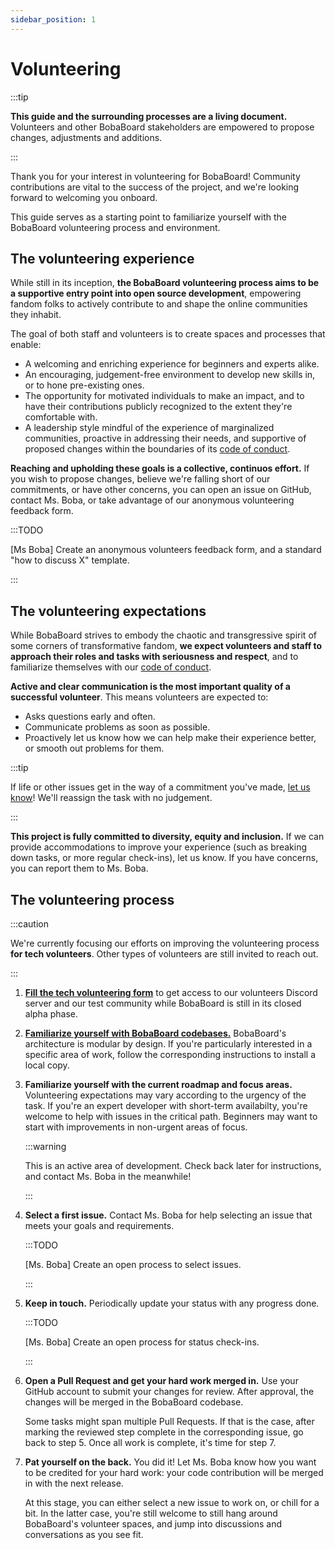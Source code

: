 ```yaml
---
sidebar_position: 1
---
```


# Volunteering

:::tip

**This guide and the surrounding processes are a living document.** Volunteers and other BobaBoard stakeholders are empowered to propose changes, adjustments and additions.

:::

Thank you for your interest in volunteering for BobaBoard! Community contributions are vital to the success of the project, and we're looking forward to welcoming you onboard.

This guide serves as a starting point to familiarize yourself with the BobaBoard volunteering process and environment.

## The volunteering experience

While still in its inception, **the BobaBoard volunteering process aims to be a supportive entry point into open source development**, empowering fandom folks to actively contribute to and shape the online communities they inhabit.

The goal of both staff and volunteers is to create spaces and processes that enable:

- A welcoming and enriching experience for beginners and experts alike.
- An encouraging, judgement-free environment to develop new skills in, or to hone pre-existing ones.
- The opportunity for motivated individuals to make an impact, and to have their contributions publicly recognized to the extent they're comfortable with.
- A leadership style mindful of the experience of marginalized communities, proactive in addressing their needs, and supportive of proposed changes within the boundaries of its [code of conduct](./code-of-conduct).

**Reaching and upholding these goals is a collective, continuos effort.** If you wish to propose changes, believe we're falling short of our commitments, or have other concerns, you can open an issue on GitHub, contact Ms. Boba, or take advantage of our anonymous volunteering feedback form.

:::TODO

[Ms Boba] Create an anonymous volunteers feedback form, and a standard "how to discuss X" template.

:::

## The volunteering expectations

While BobaBoard strives to embody the chaotic and transgressive spirit of some corners of transformative fandom, **we expect volunteers and staff to approach their roles and tasks with seriousness and respect**, and to familiarize themselves with our [code of conduct](./code-of-conduct).

**Active and clear communication is the most important quality of a successful volunteer**. This means volunteers are expected to:

- Asks questions early and often.
- Communicate problems as soon as possible.
- Proactively let us know how we can help make their experience better, or smooth out problems for them.

:::tip

If life or other issues get in the way of a commitment you've made, <ins>let us know</ins>! We'll reassign the task with no judgement.

:::

**This project is fully committed to diversity, equity and inclusion.** If we can provide accommodations to improve your experience (such as breaking down tasks, or more regular check-ins), let us know. If you have concerns, you can report them to Ms. Boba.

## The volunteering process

:::caution

We're currently focusing our efforts on improving the volunteering process **for tech volunteers**. Other types of volunteers are still invited to reach out.

:::

1. **[Fill the tech volunteering form](https://docs.google.com/forms/d/e/1FAIpQLSdCX2_fZgIYX0PXeCAA-pfQrcLw_lSp2clGHTt3uBTWgnwVSw/viewform)** to get access to our volunteers Discord server and our test community while BobaBoard is still in its closed alpha phase.
2. **[Familiarize yourself with BobaBoard codebases.](../engineering/intro)** BobaBoard's architecture is modular by design. If you're particularly interested in a specific area of work, follow the corresponding instructions to install a local copy.
3. **Familiarize yourself with the current roadmap and focus areas.** Volunteering expectations may vary according to the urgency of the task. If you're an expert developer with short-term availabilty, you're welcome to help with issues in the critical path. Beginners may want to start with improvements in non-urgent areas of focus.

   :::warning

   This is an active area of development. Check back later for instructions, and contact Ms. Boba in the meanwhile!

   :::

4. **Select a first issue.** Contact Ms. Boba for help selecting an issue that meets your goals and requirements.

   :::TODO

   [Ms. Boba] Create an open process to select issues.

   :::

5. **Keep in touch.** Periodically update your status with any progress done.

   :::TODO

   [Ms. Boba] Create an open process for status check-ins.

   :::

6. **Open a Pull Request and get your hard work merged in.** Use your GitHub account to submit your changes for review. After approval, the changes will be merged in the BobaBoard codebase.

   Some tasks might span multiple Pull Requests. If that is the case, after marking the reviewed step complete in the corresponding issue, go back to step 5. Once all work is complete, it's time for step 7.

7. **Pat yourself on the back.** You did it! Let Ms. Boba know how you want to be credited for your hard work: your code contribution will be merged in with the next release.

   At this stage, you can either select a new issue to work on, or chill for a bit. In the latter case, you're still welcome to still hang around BobaBoard's volunteer spaces, and jump into discussions and conversations as you see fit.
